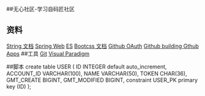 ##无心社区-学习自码匠社区

## 资料
[String 文档](https://spring.io/guides)
[Spring Web](https://spring.io/guides/gs/serving-web-content/)
[ES](https://elasticsearch.cn/explore)
[Bootcss 文档](https://v3.bootcss.com/getting-started/#download)
[Github OAuth](https://developer.github.com/apps/building-oauth-apps/creating-an-oauth-app/)
[Github building Gthub Apps](https://developer.github.com/apps/building-github-apps/identifying-and-authorizing-users-for-github-apps/)
##工具
[Git](https://git-scm.com/downloads)
[Visual Paradigm](https://www.visual-paradigm.com/cn/)
[]()

##脚本
create table USER
(
    ID           INTEGER default  auto_increment,
    ACCOUNT_ID   VARCHAR(100),
    NAME         VARCHAR(50),
    TOKEN        CHAR(36),
    GMT_CREATE   BIGINT,
    GMT_MODIFIED BIGINT,
    constraint USER_PK
        primary key (ID)
);